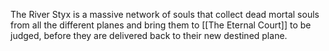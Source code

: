The River Styx is a massive network of souls that collect dead mortal souls from all the different planes and bring them to [[The Eternal Court]] to be judged, before they are delivered back to their new destined plane.
